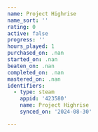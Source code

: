 ```yaml
---
name: Project Highrise
name_sort: ''
rating: 0
active: false
progress: ''
hours_played: 1
purchased_on: .nan
started_on: .nan
beaten_on: .nan
completed_on: .nan
mastered_on: .nan
identifiers:
  - type: steam
    appid: '423580'
    name: Project Highrise
    synced_on: '2024-08-30'

---
```

